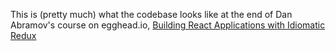 This is (pretty much) what the codebase looks like at the end of Dan Abramov's 
course on
egghead.io, [Building React Applications with Idiomatic Redux](https://egghead.io/courses/building-react-applications-with-idiomatic-redux)

